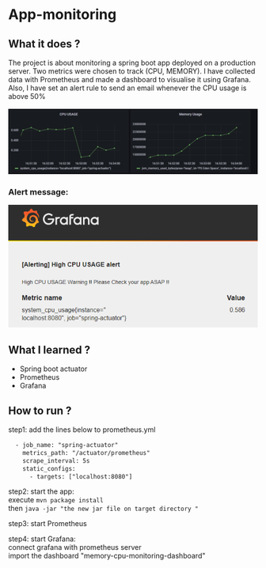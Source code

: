 # App-monitoring
## What it does ? 
The project is about monitoring a spring boot app deployed on a production server. Two metrics were  chosen  to track (CPU, MEMORY).
I have collected data with Prometheus and  made a dashboard  to visualise it  using Grafana.
Also, I have set an alert rule to send an email whenever the CPU usage is above 50% </br> </br>
![dashboard](images/monitoring-app.png)


### Alert message: 

![alert](images/alert1.png)



## What I learned ? 

<ul>
<li>Spring boot actuator</li>
<li>Prometheus </li>
<li>Grafana </li>

</ul>

## How to run ?
step1: add the lines below to prometheus.yml
```
  - job_name: "spring-actuator"
    metrics_path: "/actuator/prometheus"
    scrape_interval: 5s
    static_configs:
      - targets: ["localhost:8080"]
 ```
 step2: start the app: </br>
  execute `mvn package install` </br>
  then `java -jar "the new jar file on target directory " ` </br>
  
 step3: start Prometheus </br>
 
 step4: start Grafana: </br>
 connect grafana with prometheus server </br>
 import the dashboard "memory-cpu-monitoring-dashboard" </br>

